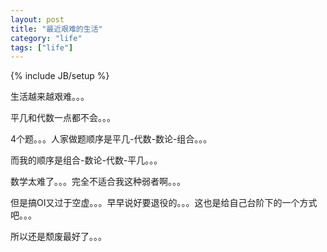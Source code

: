 ```yaml
---
layout: post
title: "最近艰难的生活"
category: "life"
tags: ["life"]
---
```

{% include JB/setup %}

生活越来越艰难。。。

平几和代数一点都不会。。。

4个题。。。人家做题顺序是平几-代数-数论-组合。。。

而我的顺序是组合-数论-代数-平几。。。

数学太难了。。。完全不适合我这种弱者啊。。。

但是搞OI又过于空虚。。。早早说好要退役的。。。这也是给自己台阶下的一个方式吧。。。

所以还是颓废最好了。。。
